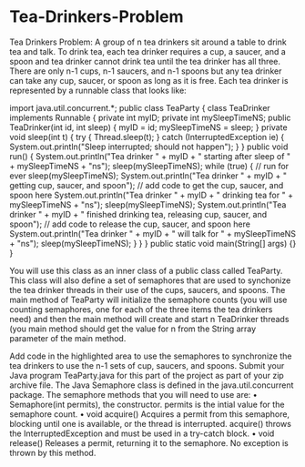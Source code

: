 # Tea-Drinkers-Problem
Tea Drinkers Problem: A group of n tea drinkers sit around a table to drink tea and talk. To drink tea, each tea
drinker requires a cup, a saucer, and a spoon and tea drinker cannot drink tea until the tea drinker has all three.
There are only n-1 cups, n-1 saucers, and n-1 spoons but any tea drinker can take any cup, saucer, or spoon as long
as it is free. Each tea drinker is represented by a runnable class that looks like:

import java.util.concurrent.*;
public class TeaParty {
 class TeaDrinker implements Runnable {
  private int myID;
  private int mySleepTimeNS;
  public TeaDrinker(int id, int sleep) {
   myID = id;
   mySleepTimeNS = sleep;
  }
  private void sleep(int t) {
   try {
    Thread.sleep(t);
   } catch (InterruptedException ie) {
    System.out.println("Sleep interrupted; should not happen");
   }
  }
  public void run() {
   System.out.println("Tea drinker " + myID +
    " starting after sleep of " + mySleepTimeNS + "ns");
   sleep(mySleepTimeNS);
   while (true) { // run for ever
    sleep(mySleepTimeNS);
    System.out.println("Tea drinker " + myID + " getting cup, saucer, and spoon");
    // add code to get the cup, saucer, and spoon here
    System.out.println("Tea drinker " + myID +
     " drinking tea for " + mySleepTimeNS + "ns");
    sleep(mySleepTimeNS);
    System.out.println("Tea drinker " + myID +
     " finished drinking tea, releasing cup, saucer, and spoon");
    // add code to release the cup, saucer, and spoon here
    System.out.println("Tea drinker " + myID +
     " will talk for " + mySleepTimeNS + "ns");
    sleep(mySleepTimeNS);
   }
  }
 }
 public static void main(String[] args) {}
}


You will use this class as an inner class of a public class called TeaParty. This class will also define a set of
semaphores that are used to synchonize the tea drinker threads in their use of the cups, saucers, and spoons. The
main method of TeaParty will initialize the semaphore counts (you will use counting semaphores, one for each of
the three items the tea drinkers need) and then the main method will create and start n TeaDrinker threads (you
main method should get the value for n from the String array parameter of the main method.


Add code in the highlighted area to use the semaphores to synchronize the tea drinkers to use the n-1 sets of cup,
saucers, and spoons.
Submit your Java program TeaParty.java for this part of the project as part of your zip archive file.
The Java Semaphore class is defined in the java.util.concurrent package. The semaphore methods that you will
need to use are:
• Semaphore(int permits), the constructor. permits is the intial value for the semaphore count.
• void acquire() Acquires a permit from this semaphore, blocking until one is available, or the thread
is interrupted. acquire() throws the InterruptedException and must be used in a try-catch block.
• void release() Releases a permit, returning it to the semaphore. No exception is thrown by this
method.
